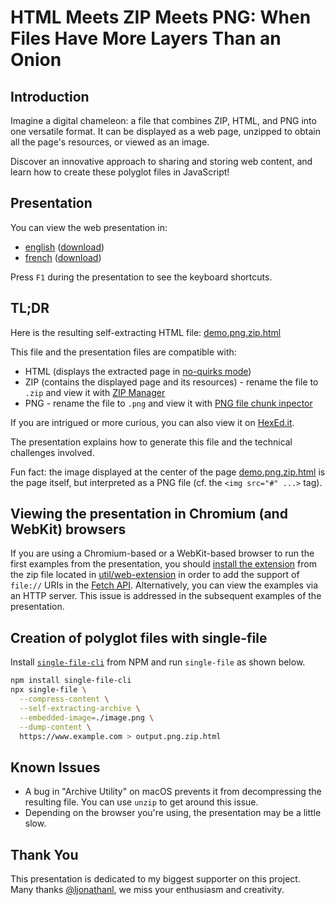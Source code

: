 # HTML Meets ZIP Meets PNG: When Files Have More Layers Than an Onion

## Introduction

Imagine a digital chameleon: a file that combines ZIP, HTML, and PNG into one versatile format. It can be displayed as a web page, unzipped to obtain all the page's resources, or viewed as an image. 

Discover an innovative approach to sharing and storing web content, and learn how to create these polyglot files in JavaScript!

## Presentation

You can view the web presentation in:
 - [english](https://gildas-lormeau.github.io/Polyglot-HTML-ZIP-PNG/en-EN/dist/presentation-polyglot-png-zip-html_en-EN.html) ([download](https://github.com/gildas-lormeau/Polyglot-HTML-ZIP-PNG/raw/main/en-EN/dist/presentation-polyglot-png-zip-html_en-EN.html))
 - [french](https://gildas-lormeau.github.io/Polyglot-HTML-ZIP-PNG/fr-FR/dist/presentation-polyglot-png-zip-html_fr-FR.html) ([download](https://github.com/gildas-lormeau/Polyglot-HTML-ZIP-PNG/raw/main/fr-FR/dist/presentation-polyglot-png-zip-html_fr-FR.html))

Press `F1` during the presentation to see the keyboard shortcuts.

## TL;DR
 
Here is the resulting self-extracting HTML file: [demo.png.zip.html](https://github.com/gildas-lormeau/Polyglot-HTML-ZIP-PNG/raw/main/demo.png.zip.html)

This file and the presentation files are compatible with: 
 - HTML (displays the extracted page in [no-quirks mode](https://dom.spec.whatwg.org/#concept-document-no-quirks))
 - ZIP (contains the displayed page and its resources) - rename the file to `.zip` and view it with [ZIP Manager](https://gildas-lormeau.github.io/zip-manager/)
 - PNG - rename the file to `.png` and view it with [PNG file chunk inpector](https://www.nayuki.io/page/png-file-chunk-inspector)

If you are intrigued or more curious, you can also view it on [HexEd.it](https://hexed.it).

The presentation explains how to generate this file and the technical challenges involved.

Fun fact: the image displayed at the center of the page [demo.png.zip.html](https://github.com/gildas-lormeau/Polyglot-HTML-ZIP-PNG/raw/main/demo.png.zip.html) is the page itself, but interpreted as a PNG file (cf. the `<img src="#" ...>` tag).

## Viewing the presentation in Chromium (and WebKit) browsers

If you are using a Chromium-based or a WebKit-based browser to run the first examples from the presentation, you should [install the extension](https://developer.chrome.com/docs/extensions/get-started/tutorial/hello-world#load-unpacked) from the zip file located in [util/web-extension](https://github.com/gildas-lormeau/Polyglot-HTML-ZIP-PNG/tree/main/util/web-extension) in order to add the support of `file://` URIs in the [Fetch API](https://developer.mozilla.org/en-US/docs/Web/API/Fetch_API). Alternatively, you can view the examples via an HTTP server. This issue is addressed in the subsequent examples of the presentation.

## Creation of polyglot files with single-file

Install [`single-file-cli`](https://www.npmjs.com/package/single-file-cli) from NPM and run `single-file` as shown below.

```sh
npm install single-file-cli
npx single-file \
  --compress-content \
  --self-extracting-archive \
  --embedded-image=./image.png \
  --dump-content \
  https://www.example.com > output.png.zip.html
```

## Known Issues

 - A bug in "Archive Utility" on macOS prevents it from decompressing the resulting file. You can use `unzip` to get around this issue.
 - Depending on the browser you're using, the presentation may be a little slow.

## Thank You

This presentation is dedicated to my biggest supporter on this project. Many thanks [@ljonathanl](https://github.com/ljonathanl), we miss your enthusiasm and creativity.
